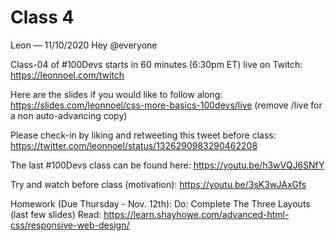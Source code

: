 # Class 4

Leon — 11/10/2020
Hey @everyone 

Class-04 of #100Devs starts in 60 minutes (6:30pm ET) live on Twitch: https://leonnoel.com/twitch

Here are the slides if you would like to follow along: https://slides.com/leonnoel/css-more-basics-100devs/live (remove /live for a non auto-advancing  copy)

Please check-in by liking and retweeting this tweet before class: https://twitter.com/leonnoel/status/1326290983290462208

The last #100Devs class can be found here: https://youtu.be/h3wVQJ6SNfY

Try and watch before class (motivation): https://youtu.be/3sK3wJAxGfs

Homework (Due Thursday - Nov. 12th):
Do: Complete The Three Layouts (last few slides)
Read: https://learn.shayhowe.com/advanced-html-css/responsive-web-design/
